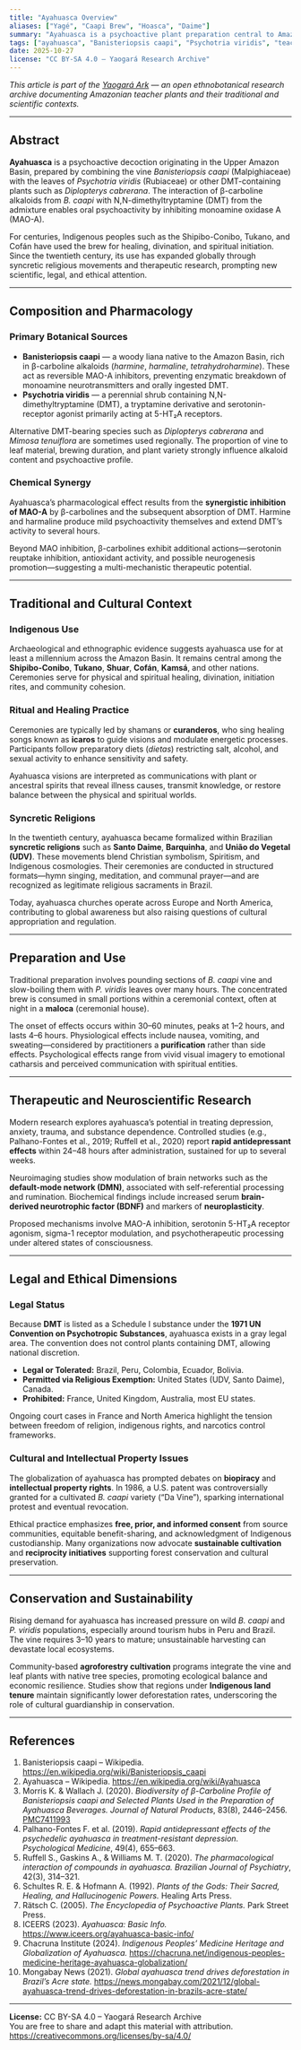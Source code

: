 ```yaml
---
title: "Ayahuasca Overview"
aliases: ["Yagé", "Caapi Brew", "Hoasca", "Daime"]
summary: "Ayahuasca is a psychoactive plant preparation central to Amazonian ethnomedicine and contemporary psychedelic research, combining Banisteriopsis caapi and Psychotria viridis to produce synergistic psychoactive effects."
tags: ["ayahuasca", "Banisteriopsis caapi", "Psychotria viridis", "teacher plants", "ethnobotany", "psychedelics", "Amazon"]
date: 2025-10-27
license: "CC BY-SA 4.0 – Yaogará Research Archive"
---
```


*This article is part of the [Yaogará Ark](https://ark.yaogara.org) — an open ethnobotanical research archive documenting Amazonian teacher plants and their traditional and scientific contexts.*

---

## Abstract

**Ayahuasca** is a psychoactive decoction originating in the Upper Amazon Basin, prepared by combining the vine *Banisteriopsis caapi* (Malpighiaceae) with the leaves of *Psychotria viridis* (Rubiaceae) or other DMT-containing plants such as *Diplopterys cabrerana*. The interaction of β-carboline alkaloids from *B. caapi* with N,N-dimethyltryptamine (DMT) from the admixture enables oral psychoactivity by inhibiting monoamine oxidase A (MAO-A).  

For centuries, Indigenous peoples such as the Shipibo-Conibo, Tukano, and Cofán have used the brew for healing, divination, and spiritual initiation. Since the twentieth century, its use has expanded globally through syncretic religious movements and therapeutic research, prompting new scientific, legal, and ethical attention.

---

## Composition and Pharmacology

### Primary Botanical Sources

- **Banisteriopsis caapi** — a woody liana native to the Amazon Basin, rich in β-carboline alkaloids (*harmine*, *harmaline*, *tetrahydroharmine*). These act as reversible MAO-A inhibitors, preventing enzymatic breakdown of monoamine neurotransmitters and orally ingested DMT.  
- **Psychotria viridis** — a perennial shrub containing N,N-dimethyltryptamine (DMT), a tryptamine derivative and serotonin-receptor agonist primarily acting at 5-HT₂A receptors.

Alternative DMT-bearing species such as *Diplopterys cabrerana* and *Mimosa tenuiflora* are sometimes used regionally. The proportion of vine to leaf material, brewing duration, and plant variety strongly influence alkaloid content and psychoactive profile.

### Chemical Synergy

Ayahuasca’s pharmacological effect results from the **synergistic inhibition of MAO-A** by β-carbolines and the subsequent absorption of DMT. Harmine and harmaline produce mild psychoactivity themselves and extend DMT’s activity to several hours.  

Beyond MAO inhibition, β-carbolines exhibit additional actions—serotonin reuptake inhibition, antioxidant activity, and possible neurogenesis promotion—suggesting a multi-mechanistic therapeutic potential.

---

## Traditional and Cultural Context

### Indigenous Use

Archaeological and ethnographic evidence suggests ayahuasca use for at least a millennium across the Amazon Basin. It remains central among the **Shipibo-Conibo**, **Tukano**, **Shuar**, **Cofán**, **Kamsá**, and other nations. Ceremonies serve for physical and spiritual healing, divination, initiation rites, and community cohesion.

### Ritual and Healing Practice

Ceremonies are typically led by shamans or **curanderos**, who sing healing songs known as **icaros** to guide visions and modulate energetic processes. Participants follow preparatory diets (*dietas*) restricting salt, alcohol, and sexual activity to enhance sensitivity and safety.  

Ayahuasca visions are interpreted as communications with plant or ancestral spirits that reveal illness causes, transmit knowledge, or restore balance between the physical and spiritual worlds.

### Syncretic Religions

In the twentieth century, ayahuasca became formalized within Brazilian **syncretic religions** such as **Santo Daime**, **Barquinha**, and **União do Vegetal (UDV)**. These movements blend Christian symbolism, Spiritism, and Indigenous cosmologies. Their ceremonies are conducted in structured formats—hymn singing, meditation, and communal prayer—and are recognized as legitimate religious sacraments in Brazil.

Today, ayahuasca churches operate across Europe and North America, contributing to global awareness but also raising questions of cultural appropriation and regulation.

---

## Preparation and Use

Traditional preparation involves pounding sections of *B. caapi* vine and slow-boiling them with *P. viridis* leaves over many hours. The concentrated brew is consumed in small portions within a ceremonial context, often at night in a **maloca** (ceremonial house).  

The onset of effects occurs within 30–60 minutes, peaks at 1–2 hours, and lasts 4–6 hours. Physiological effects include nausea, vomiting, and sweating—considered by practitioners a **purification** rather than side effects. Psychological effects range from vivid visual imagery to emotional catharsis and perceived communication with spiritual entities.

---

## Therapeutic and Neuroscientific Research

Modern research explores ayahuasca’s potential in treating depression, anxiety, trauma, and substance dependence. Controlled studies (e.g., Palhano-Fontes et al., 2019; Ruffell et al., 2020) report **rapid antidepressant effects** within 24–48 hours after administration, sustained for up to several weeks.  

Neuroimaging studies show modulation of brain networks such as the **default-mode network (DMN)**, associated with self-referential processing and rumination. Biochemical findings include increased serum **brain-derived neurotrophic factor (BDNF)** and markers of **neuroplasticity**.  

Proposed mechanisms involve MAO-A inhibition, serotonin 5-HT₂A receptor agonism, sigma-1 receptor modulation, and psychotherapeutic processing under altered states of consciousness.

---

## Legal and Ethical Dimensions

### Legal Status

Because **DMT** is listed as a Schedule I substance under the **1971 UN Convention on Psychotropic Substances**, ayahuasca exists in a gray legal area. The convention does not control plants containing DMT, allowing national discretion.  

- **Legal or Tolerated:** Brazil, Peru, Colombia, Ecuador, Bolivia.  
- **Permitted via Religious Exemption:** United States (UDV, Santo Daime), Canada.  
- **Prohibited:** France, United Kingdom, Australia, most EU states.  

Ongoing court cases in France and North America highlight the tension between freedom of religion, indigenous rights, and narcotics control frameworks.

### Cultural and Intellectual Property Issues

The globalization of ayahuasca has prompted debates on **biopiracy** and **intellectual property rights**. In 1986, a U.S. patent was controversially granted for a cultivated *B. caapi* variety (“Da Vine”), sparking international protest and eventual revocation.  

Ethical practice emphasizes **free, prior, and informed consent** from source communities, equitable benefit-sharing, and acknowledgment of Indigenous custodianship. Many organizations now advocate **sustainable cultivation** and **reciprocity initiatives** supporting forest conservation and cultural preservation.

---

## Conservation and Sustainability

Rising demand for ayahuasca has increased pressure on wild *B. caapi* and *P. viridis* populations, especially around tourism hubs in Peru and Brazil. The vine requires 3–10 years to mature; unsustainable harvesting can devastate local ecosystems.  

Community-based **agroforestry cultivation** programs integrate the vine and leaf plants with native tree species, promoting ecological balance and economic resilience. Studies show that regions under **Indigenous land tenure** maintain significantly lower deforestation rates, underscoring the role of cultural guardianship in conservation.

---

## References

1. Banisteriopsis caapi – Wikipedia. <https://en.wikipedia.org/wiki/Banisteriopsis_caapi>  
2. Ayahuasca – Wikipedia. <https://en.wikipedia.org/wiki/Ayahuasca>  
3. Morris K. & Wallach J. (2020). *Biodiversity of β-Carboline Profile of Banisteriopsis caapi and Selected Plants Used in the Preparation of Ayahuasca Beverages.* *Journal of Natural Products*, 83(8), 2446–2456. [PMC7411993](https://pmc.ncbi.nlm.nih.gov/articles/PMC7411993/)  
4. Palhano-Fontes F. et al. (2019). *Rapid antidepressant effects of the psychedelic ayahuasca in treatment-resistant depression.* *Psychological Medicine*, 49(4), 655–663.  
5. Ruffell S., Gaskins A., & Williams M. T. (2020). *The pharmacological interaction of compounds in ayahuasca.* *Brazilian Journal of Psychiatry*, 42(3), 314–321.  
6. Schultes R. E. & Hofmann A. (1992). *Plants of the Gods: Their Sacred, Healing, and Hallucinogenic Powers.* Healing Arts Press.  
7. Rätsch C. (2005). *The Encyclopedia of Psychoactive Plants.* Park Street Press.  
8. ICEERS (2023). *Ayahuasca: Basic Info.* <https://www.iceers.org/ayahuasca-basic-info/>  
9. Chacruna Institute (2024). *Indigenous Peoples’ Medicine Heritage and Globalization of Ayahuasca.* <https://chacruna.net/indigenous-peoples-medicine-heritage-ayahuasca-globalization/>  
10. Mongabay News (2021). *Global ayahuasca trend drives deforestation in Brazil’s Acre state.* <https://news.mongabay.com/2021/12/global-ayahuasca-trend-drives-deforestation-in-brazils-acre-state/>  

---

**License:** CC BY-SA 4.0 – Yaogará Research Archive  
You are free to share and adapt this material with attribution.  
<https://creativecommons.org/licenses/by-sa/4.0/>